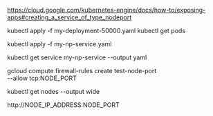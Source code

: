 https://cloud.google.com/kubernetes-engine/docs/how-to/exposing-apps#creating_a_service_of_type_nodeport

kubectl apply -f my-deployment-50000.yaml
kubectl get pods

kubectl apply -f my-np-service.yaml

kubectl get service my-np-service --output yaml

gcloud compute firewall-rules create test-node-port \
    --allow tcp:NODE_PORT

kubectl get nodes --output wide

http://NODE_IP_ADDRESS:NODE_PORT